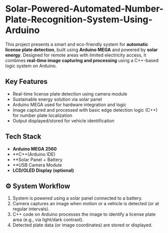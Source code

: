 # Solar-Powered-Automated-Number-Plate-Recognition-System-Using-Arduino
This project presents a smart and eco-friendly system for **automatic license plate detection**, built using **Arduino MEGA** and powered by **solar energy**. Designed for remote areas with limited electricity access, it combines **real-time image capturing and processing** using a C++-based logic system on Arduino.

## Key Features

- Real-time license plate detection using camera module
- Sustainable energy solution via solar panel
- Arduino MEGA used for hardware integration and logic
- Image captured and processed with basic edge detection logic (C++) for number plate localization
- Output displayed/stored for vehicle identification

## Tech Stack

- **Arduino MEGA 2560**
- **C++(Arduino IDE)
- **Solar Panel + Battery 
- **USB Camera Module 
- **LCD/OLED Display (optional)**

## ⚙️ System Workflow

1. System is powered using a solar panel connected to a battery.
2. Camera captures an image when motion or a vehicle is detected (or at regular intervals).
3. C++ code on Arduino processes the image to identify a license plate area (e.g., via light/dark contrast).
4. Detected plate data (or image coordinates) are stored or displayed.
